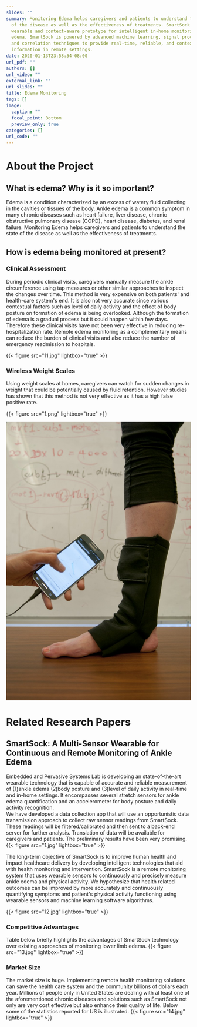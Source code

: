```yaml
---
slides: ""
summary: Monitoring Edema helps caregivers and patients to understand the state
  of the disease as well as the effectiveness of treatments. SmartSock is a
  wearable and context-aware prototype for intelligent in-home monitoring of
  edema. SmartSock is powered by advanced machine learning, signal processing,
  and correlation techniques to provide real-time, reliable, and context-rich
  information in remote settings.
date: 2020-01-13T23:58:54-08:00
url_pdf: ""
authors: []
url_video: ""
external_link: ""
url_slides: ""
title: Edema Monitoring
tags: []
image:
  caption: ""
  focal_point: Bottom
  preview_only: true
categories: []
url_code: ""
---
```

# About the Project

## What is edema? Why is it so important?

Edema is a condition characterized by an excess of watery fluid collecting in the cavities or tissues of the body. Ankle edema is a common symptom in many chronic diseases such as heart failure, liver disease, chronic obstructive pulmonary disease (COPD), heart disease, diabetes, and renal failure. Monitoring Edema helps caregivers and patients to understand the state of the disease as well as the effectiveness of treatments.   

## How is edema being monitored at present?

### Clinical Assessment

During periodic clinical visits, caregivers manually measure the ankle circumference using tap measures or other similar approaches to inspect the changes over time. This method is very expensive on both patients' and health-care system's end. It is also not very accurate since various contextual factors such as level of daily activity and the effect of body posture on formation of edema is being overlooked. Although the formation of edema is a gradual process but it could happen within few days. Therefore these clinical visits have not been very effective in reducing re-hospitalization rate. Remote edema monitoring as a complementary means can reduce the burden of clinical visits and also reduce the number of emergency readmission to hospitals.

{{< figure src="11.jpg" lightbox="true" >}}

### Wireless Weight Scales

Using weight scales at homes, caregivers can watch for sudden changes in weight that could be potentially caused by fluid retention. However studies has shown that this method is not very effective as it has a high false positive rate.

{{< figure src="1.png" lightbox="true" >}}

![](1.jpg)

# Related Research Papers

## SmartSock: A Multi-Sensor Wearable for Continuous and Remote Monitoring of Ankle Edema

Embedded and Pervasive Systems Lab is developing an state-of-the-art wearable technology that is capable of accurate and reliable measurement of (1)ankle edema (2)body posture and (3)level of daily activity in real-time and in-home settings. It encompasses several stretch sensors for ankle edema quantification and an accelerometer for body posture and daily activity recognition.\
We have developed a data collection app that will use an opportunistic data transmission approach to collect raw sensor readings from SmartSock. These readings will be filtered/calibrated and then sent to a back-end server for further analysis. Translation of data will be available for caregivers and patients. The preliminary results have been very promising.
{{< figure src="1.jpg" lightbox="true" >}}

The long-term objective of SmartSock is to improve human health and impact healthcare delivery by developing intelligent technologies that aid with health monitoring and intervention. SmartSock is a remote monitoring system that uses wearable sensors to continuously and precisely measure ankle edema and physical activity. We hypothesize that health related outcomes can be improved by more accurately and continuously quantifying symptoms and patient's physical activity functioning using wearable sensors and machine learning software algorithms.

{{< figure src="12.jpg" lightbox="true" >}}

### Competitive Advantages

Table below briefly highlights the advantages of SmartSock technology over existing approaches of monitoring lower limb edema.
{{< figure src="13.jpg" lightbox="true" >}}

### Market Size

The market size is huge. Implementing remote health monitoring solutions can save the health care system and the community billions of dollars each year. Millions of people only in United States are dealing with at least one of the aforementioned chronic diseases and solutions such as SmartSock not only are very cost effective but also enhance their quality of life. Below some of the statistics reported for US is illustrated.
{{< figure src="14.jpg" lightbox="true" >}}